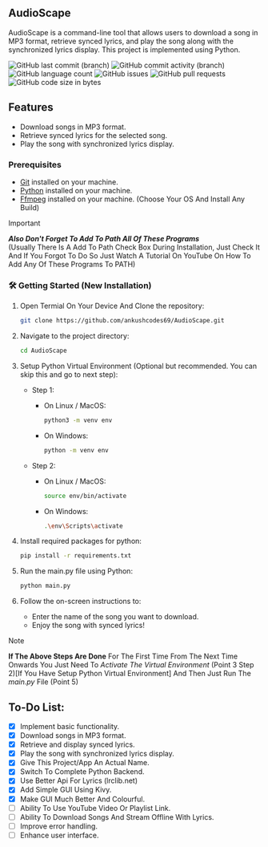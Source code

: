 ## AudioScape

AudioScape is a command-line tool that allows users to download a song in MP3 format, retrieve synced lyrics, and play the song along with the synchronized lyrics display. This project is implemented using Python.

![GitHub last commit (branch)](https://img.shields.io/github/last-commit/ankushcodes69/Music-Player-With-Synced-Lyrics/main?style=flat&labelColor=black&label=Last%20Commit&color=39ff14)
![GitHub commit activity (branch)](https://img.shields.io/github/commit-activity/t/ankushcodes69/Music-Player-With-Synced-Lyrics?style=flat&labelColor=black&label=Total%20Commits&color=ff3131)
![GitHub language count](https://img.shields.io/github/languages/count/ankushcodes69/Music-Player-With-Synced-Lyrics?style=flat&label=Languages%20Used&labelColor=black&color=1f51ff)
![GitHub issues](https://img.shields.io/github/issues/ankushcodes69/Music-Player-With-Synced-Lyrics?style=flat&labelColor=black&label=Issues&color=ff3131)
![GitHub pull requests](https://img.shields.io/github/issues-pr/ankushcodes69/Music-Player-With-Synced-Lyrics?style=flat&labelColor=black&label=Pull%20Requests&color=39ff14)
![GitHub code size in bytes](https://img.shields.io/github/languages/code-size/ankushcodes69/Music-Player-With-Synced-Lyrics?style=flat&labelColor=black&label=Code%20Size&color=1f51fc)


## Features

- Download songs in MP3 format.
- Retrieve synced lyrics for the selected song.
- Play the song with synchronized lyrics display.


### Prerequisites

- [Git](https://git-scm.com/downloads) installed on your machine.
- [Python](https://www.python.org/downloads) installed on your machine.
- [Ffmpeg](https://ffmpeg.org/download.html) installed on your machine. (Choose Your OS And Install Any Build)

> [!Important]
**_Also Don't Forget To Add To Path All Of These Programs_**  
(Usually There Is A Add To Path Check Box During Installation, Just Check It And If You Forgot To Do So Just Watch A Tutorial On YouTube On How To Add Any Of These Programs To PATH)

### 🛠️ Getting Started (New Installation)

1. Open Termial On Your Device And Clone the repository:

   ```sh
   git clone https://github.com/ankushcodes69/AudioScape.git
   ```

2. Navigate to the project directory:

   ```sh
   cd AudioScape
   ```

3. Setup Python Virtual Environment (Optional but recommended. You can skip this and go to next step):

   - Step 1:

      - On Linux / MacOS:
         ```sh
         python3 -m venv env
         ```

      - On Windows:
         ```sh
         python -m venv env
         ```

   - Step 2:

      - On Linux / MacOS:
         ```sh
         source env/bin/activate
         ```

      - On Windows:
         ```sh
         .\env\Scripts\activate
         ```

4. Install required packages for python:

   ```sh
   pip install -r requirements.txt
   ```

5. Run the main.py file using Python:

   ```sh
   python main.py
   ```

6. Follow the on-screen instructions to:

    - Enter the name of the song you want to download.
    - Enjoy the song with synced lyrics!

> [!Note]
**If The Above Steps Are Done** For The First Time From The Next Time Onwards You Just Need To *Activate The Virtual Environment* (Point 3 Step 2)[If You Have Setup Python Virtual Environment] And Then Just Run The *main.py* File (Point 5)

## To-Do List:
- [x] Implement basic functionality.
- [x] Download songs in MP3 format.
- [x] Retrieve and display synced lyrics.
- [x] Play the song with synchronized lyrics display.
- [x] Give This Project/App An Actual Name.
- [x] Switch To Complete Python Backend.
- [x] Use Better Api For Lyrics (lrclib.net)
- [x] Add Simple GUI Using Kivy.
- [x] Make GUI Much Better And Colourful.
- [ ] Ability To Use YouTube Video Or Playlist Link.
- [ ] Ability To Download Songs And Stream Offline With Lyrics.
- [ ] Improve error handling.
- [ ] Enhance user interface.
